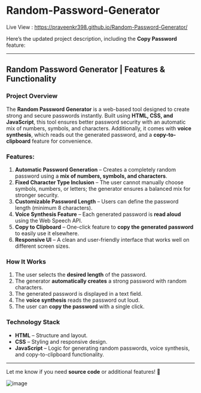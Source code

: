 # Random-Password-Generator

Live View : https://praveenkr398.github.io/Random-Password-Generator/

Here’s the updated project description, including the **Copy Password** feature:

---

## **Random Password Generator | Features & Functionality**

### **Project Overview**
The **Random Password Generator** is a web-based tool designed to create strong and secure passwords instantly. Built using **HTML, CSS, and JavaScript**, this tool ensures better password security with an automatic mix of numbers, symbols, and characters. Additionally, it comes with **voice synthesis**, which reads out the generated password, and a **copy-to-clipboard** feature for convenience.

### **Features:**
1. **Automatic Password Generation** – Creates a completely random password using a **mix of numbers, symbols, and characters**.
2. **Fixed Character Type Inclusion** – The user cannot manually choose symbols, numbers, or letters; the generator ensures a balanced mix for stronger security.
3. **Customizable Password Length** – Users can define the password length (minimum 8 characters).
4. **Voice Synthesis Feature** – Each generated password is **read aloud** using the Web Speech API.
5. **Copy to Clipboard** – One-click feature to **copy the generated password** to easily use it elsewhere.
6. **Responsive UI** – A clean and user-friendly interface that works well on different screen sizes.

### **How It Works**
1. The user selects the **desired length** of the password.
2. The generator **automatically creates** a strong password with random characters.
3. The generated password is displayed in a text field.
4. The **voice synthesis** reads the password out loud.
5. The user can **copy the password** with a single click.

### **Technology Stack**
- **HTML** – Structure and layout.
- **CSS** – Styling and responsive design.
- **JavaScript** – Logic for generating random passwords, voice synthesis, and copy-to-clipboard functionality.

---

Let me know if you need **source code** or additional features! 🚀

![image](https://github.com/user-attachments/assets/45919acb-c8da-4f9c-8b79-5e516094fa44)
